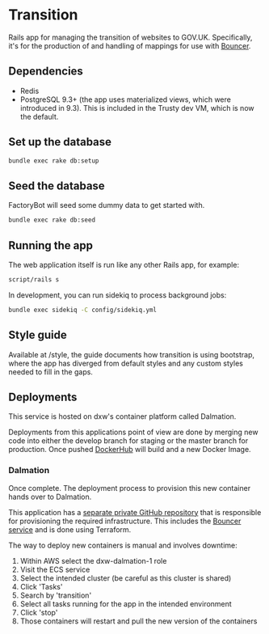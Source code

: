 # Transition

Rails app for managing the transition of websites to GOV.UK. Specifically, it's for the production of and handling
of mappings for use with [Bouncer](https://github.com/alphagov/bouncer).

## Dependencies

* Redis
* PostgreSQL 9.3+ (the app uses materialized views, which were introduced in 9.3).
  This is included in the Trusty dev VM, which is now the default.

## Set up the database

```sh
bundle exec rake db:setup
```

## Seed the database

FactoryBot will seed some dummy data to get started with.

```sh
bundle exec rake db:seed
```

## Running the app

The web application itself is run like any other Rails app, for example:

```sh
script/rails s
```

In development, you can run sidekiq to process background jobs:

```sh
bundle exec sidekiq -C config/sidekiq.yml
```

## Style guide

Available at /style, the guide documents how transition is using bootstrap, where the app has diverged from default
styles and any custom styles needed to fill in the gaps.

## Deployments

This service is hosted on dxw's container platform called Dalmation.

Deployments from this applications point of view are done by merging new code into either the develop branch for staging or the master branch for production. Once pushed [DockerHub](https://cloud.docker.com/u/thedxw/repository/docker/thedxw/transition) will build and a new Docker Image.

### Dalmation

Once complete. The deployment process to provision this new container hands over to Dalmation.

This application has a [separate private GitHub repository](https://github.com/dxw/ukri-transition-dalmatian-config) that is responsible for provisioning the required infrastructure. This includes the [Bouncer service](https://github.com/dxw/bouncer) and is done using Terraform.

The way to deploy new containers is manual and involves downtime:

1. Within AWS select the dxw-dalmation-1 role
1. Visit the ECS service
1. Select the intended cluster (be careful as this cluster is shared)
1. Click 'Tasks'
1. Search by 'transition'
1. Select all tasks running for the app in the intended environment
1. Click 'stop'
1. Those containers will restart and pull the new version of the containers
